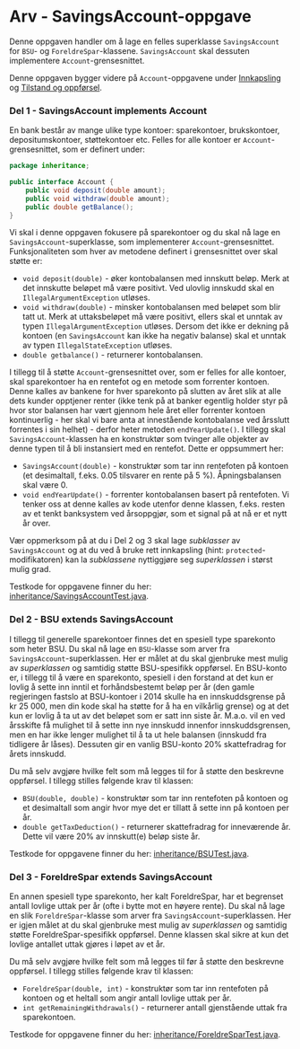 # Arv - SavingsAccount-oppgave
Denne oppgaven handler om å lage en felles superklasse `SavingsAccount` for
`BSU`- og `ForeldreSpar`-klassene. `SavingsAccount` skal dessuten implementere
`Account`-grensesnittet.

Denne oppgaven bygger videre på `Account`-oppgavene under
[Innkapsling](../oving2/Account.md) og [Tilstand og oppførsel](../oving1/Account.md).

### Del 1 - SavingsAccount implements Account
En bank består av mange ulike type kontoer: sparekontoer, brukskontoer,
depositumskontoer, støttekontoer etc. Felles for alle kontoer er
`Account`-grensesnittet, som er definert under:

```java
package inheritance;

public interface Account {
    public void deposit(double amount);
    public void withdraw(double amount);
    public double getBalance();
}
```

Vi skal i denne oppgaven fokusere på sparekontoer og du skal nå lage en
`SavingsAccount`-superklasse, som implementerer `Account`-grensesnittet.
Funksjonaliteten som hver av metodene definert i grensesnittet over skal
støtte er:

* `void deposit(double)` - øker kontobalansen med innskutt beløp. Merk at det
innskutte beløpet må være positivt. Ved ulovlig innskudd skal en
`IllegalArgumentException` utløses.
* `void withdraw(double)` - minsker kontobalansen med beløpet som blir tatt ut.
Merk at uttaksbeløpet må være positivt, ellers skal et unntak av typen
`IllegalArgumentException` utløses. Dersom det ikke er dekning på kontoen
(en `SavingsAccount` kan ikke ha negativ balanse) skal et unntak av typen
`IllegalStateException` utløses.
* `double getbalance()` - returnerer kontobalansen.

I tillegg til å støtte `Account`-grensesnittet over, som er felles for alle
kontoer, skal sparekontoer ha en rentefot og en metode som forrenter kontoen.
Denne kalles av bankene for hver sparekonto på slutten av året slik at alle
dets kunder opptjener renter (ikke tenk på at banker egentlig holder styr på
hvor stor balansen har vært gjennom hele året eller forrenter kontoen
kontinuerlig - her skal vi bare anta at innestående kontobalanse ved årsslutt
forrentes i sin helhet) - derfor heter metoden `endYearUpdate()`. I tillegg
skal `SavingsAccount`-klassen ha en konstruktør som tvinger alle objekter
av denne typen til å bli instansiert med en rentefot. Dette er oppsummert her:

* `SavingsAccount(double)` - konstruktør som tar inn rentefoten på kontoen
(et desimaltall, f.eks. 0.05 tilsvarer en rente på 5 %). Åpningsbalansen
skal være 0.
* `void endYearUpdate()` - forrenter kontobalansen basert på rentefoten.
Vi tenker oss at denne kalles av kode utenfor denne klassen, f.eks. resten
av et tenkt banksystem ved årsoppgjør, som et signal på at nå er et nytt år
over.

Vær oppmerksom på at du i Del 2 og 3 skal lage *subklasser* av `SavingsAccount`
og at du ved å bruke rett innkapsling (hint: `protected`-modifikatoren) kan la
*subklassene* nyttiggjøre seg *superklassen* i størst mulig grad.

Testkode for oppgavene finner du her: [inheritance/SavingsAccountTest.java](../../src/test/java/inheritance/SavingsAccountTest.java).

### Del 2 - BSU extends SavingsAccount
I tillegg til generelle sparekontoer finnes det en spesiell type sparekonto
som heter BSU. Du skal nå lage en `BSU`-klasse som arver fra
`SavingsAccount`-superklassen. Her er målet at du skal gjenbruke mest mulig
av *superklassen* og samtidig støtte BSU-spesifikk oppførsel. En BSU-konto er,
i tillegg til å være en sparekonto, spesiell i den forstand at det kun er
lovlig å sette inn inntil et forhåndsbestemt beløp per år
(den gamle regjeringen fastslo at BSU-kontoer i 2014 skulle ha en
innskuddsgrense på kr 25 000, men din kode skal ha støtte for å ha en vilkårlig
grense) og at det kun er lovlig å ta ut av det beløpet som er satt inn siste
år. M.a.o. vil en ved årsskifte få mulighet til å sette inn nye innskudd
innenfor innskuddsgrensen, men en har ikke lenger mulighet til å ta ut hele
balansen (innskudd fra tidligere år låses). Dessuten gir en vanlig BSU-konto
20% skattefradrag for årets innskudd.

Du må selv avgjøre hvilke felt som må legges til for å støtte den beskrevne
oppførsel. I tillegg stilles følgende krav til klassen:

* `BSU(double, double)` - konstruktør som tar inn rentefoten på kontoen og et
desimaltall som angir hvor mye det er tillatt å sette inn på kontoen per år.
* `double getTaxDeduction()` - returnerer skattefradrag for inneværende år.
Dette vil være 20% av innskutt(e) beløp siste år.

Testkode for oppgavene finner du her: [inheritance/BSUTest.java](../../src/test/java/inheritance/BSUTest.java).

### Del 3 - ForeldreSpar extends SavingsAccount
En annen spesiell type sparekonto, her kalt ForeldreSpar, har et begrenset
antall lovlige uttak per år (ofte i bytte mot en høyere rente). Du skal nå
lage en slik `ForeldreSpar`-klasse som arver fra `SavingsAccount`-superklassen.
Her er igjen målet at du skal gjenbruke mest mulig av *superklassen* og
samtidig støtte ForeldreSpar-spesifikk oppførsel. Denne klassen skal sikre at
kun det lovlige antallet uttak gjøres i løpet av et år.

Du må selv avgjøre hvilke felt som må legges til før å støtte den beskrevne
oppførsel. I tillegg stilles følgende krav til klassen:

* `ForeldreSpar(double, int)` - konstruktør som tar inn rentefoten på kontoen
og et heltall som angir antall lovlige uttak per år.
* `int getRemainingWithdrawals()` - returnerer antall gjenstående uttak fra
sparekontoen.

Testkode for oppgavene finner du her: [inheritance/ForeldreSparTest.java](../../src/test/java/inheritance/ForeldreSparTest.java). 













